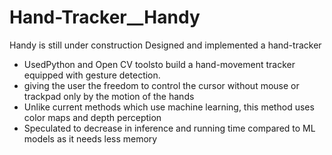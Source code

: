 # Hand-Tracker__Handy
Handy is still under construction
Designed and implemented a hand-tracker
* UsedPython and Open CV toolsto build a hand-movement tracker equipped with gesture detection.
* giving the user the freedom to control the cursor without mouse or trackpad only by the motion of the hands
* Unlike current methods which use machine learning, this method uses color maps and depth perception
* Speculated to decrease in inference and running time compared to ML models as it needs less memory
